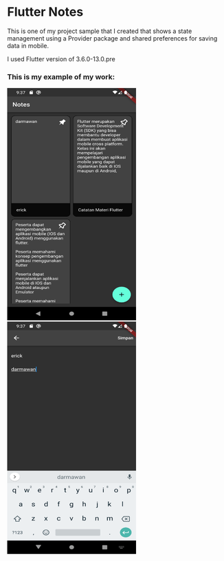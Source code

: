 # Flutter Notes

This is one of my project sample that I created that shows a state management using a Provider package and shared preferences for saving data in mobile.

I used Flutter version of 3.6.0-13.0.pre 

### This is my example of my work:

<img src="assets\images\Screenshot_1672473286.png" alt="This is my examples" width="300" height="540">

<img src="assets\images\Screenshot_1672473303.png" width="300" height="540">
